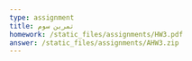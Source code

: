 ```yaml
---
type: assignment
title: تمرین سوم
homework: /static_files/assignments/HW3.pdf
answer: /static_files/assignments/AHW3.zip
---
```

